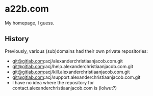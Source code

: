 # a22b.com

My homepage, I guess.

## History

Previously, various (sub)domains had their own private repositories:

* git@gitlab.com:acj/alexanderchristiaanjacob.com.git
* git@gitlab.com:acj/help.alexanderchristiaanjacob.com.git
* git@gitlab.com:acj/kill.alexanderchristiaanjacob.com.git
* git@gitlab.com:acj/support.alexanderchristiaanjacob.com.git
* I have no idea where the repository for contact.alexanderchristiaanjacob.com is (lolwut?)
